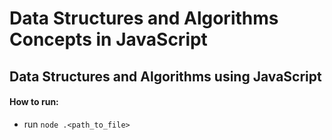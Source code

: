 # Data Structures and Algorithms Concepts in JavaScript

## Data Structures and Algorithms using JavaScript

#### How to run:
- run `node .<path_to_file>`

